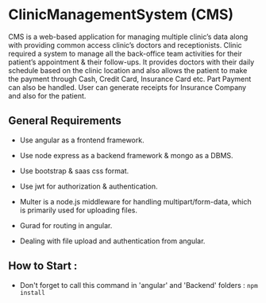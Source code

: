 # ClinicManagementSystem (CMS)

CMS is a web-based application for managing multiple clinic’s data along with providing common access clinic’s doctors and receptionists.
Clinic required a system to manage all the back-office team activities for their patient’s appointment & their follow-ups. It provides doctors with their daily schedule based on the clinic location and also allows the patient to make the payment through Cash, Credit Card, Insurance Card etc. Part Payment can also be handled. User can generate receipts for Insurance Company and also for the patient.

## General Requirements
- Use angular as a frontend framework.
- Use node express as a backend framework & mongo as a DBMS.
- Use bootstrap & saas css format.

- Use jwt for authorization & authentication.
- Multer is a node.js middleware for handling multipart/form-data, which is primarily used for uploading files.
- Gurad for routing in angular.
- Dealing with file upload and authentication from angular.

## How to Start : 

* Don't forget to call this command in 'angular' and 'Backend' folders : `npm install` 
